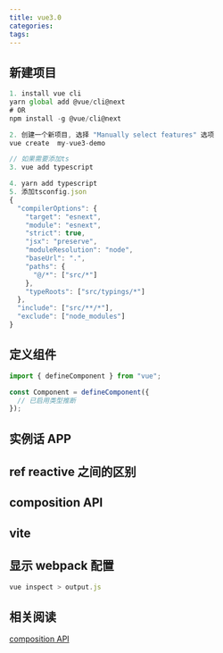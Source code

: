 ```yaml
---
title: vue3.0
categories:
tags:
---
```


## 新建项目

```javascript
1. install vue cli
yarn global add @vue/cli@next
# OR
npm install -g @vue/cli@next

2. 创建一个新项目, 选择 "Manually select features" 选项
vue create  my-vue3-demo

// 如果需要添加ts
3. vue add typescript

4. yarn add typescript
5. 添加tsconfig.json
{
  "compilerOptions": {
    "target": "esnext",
    "module": "esnext",
    "strict": true,
    "jsx": "preserve",
    "moduleResolution": "node",
    "baseUrl": ".",
    "paths": {
      "@/*": ["src/*"]
    },
    "typeRoots": ["src/typings/*"]
  },
  "include": ["src/**/*"],
  "exclude": ["node_modules"]
}


```

## 定义组件

```javascript
import { defineComponent } from "vue";

const Component = defineComponent({
  // 已启用类型推断
});
```

## 实例话 APP

## ref reactive 之间的区别

## composition API

## vite

## 显示 webpack 配置

```javascript
vue inspect > output.js
```

## 相关阅读

[composition API](https://composition-api.vuejs.org/zh/#api-%E4%BB%8B%E7%BB%8D)
